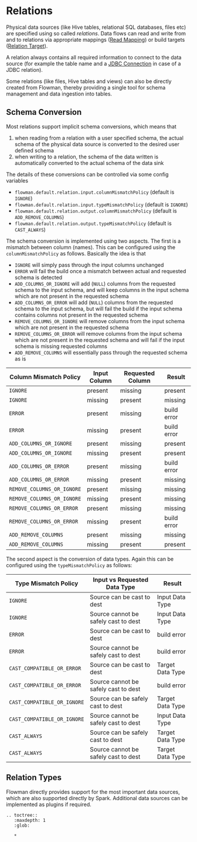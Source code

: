 # Relations

Physical data sources (like Hive tables, relational SQL databases, files etc) are specified
using so called *relations*. Data flows can read and write from and to relations via 
appropriate mappings ([Read Mapping](../mapping/read-relation.md)) or build targets ([Relation
Target](../target/relation.md)).

A relation always contains all required information to connect to the data source (for 
example the table name and a [JDBC Connection](../connection/jdbc.md) in case of a JDBC
relation).

Some relations (like files, Hive tables and views) can also be directly created from Flowman,
thereby providing a single tool for schema management and data ingestion into tables. 


## Schema Conversion

Most relations support implicit schema conversions, which means that
1. when reading from a relation with a user specified schema, the actual schema of the physical data source
 is converted to the desired user defined schema
2. when writing to a relation, the schema of the data written is automatically converted to the actual schema of the
 data sink

The details of these conversions can be controlled via some config variables
* `flowman.default.relation.input.columnMismatchPolicy` (default is `IGNORE`)
* `flowman.default.relation.input.typeMismatchPolicy` (default is `IGNORE`)
* `flowman.default.relation.output.columnMismatchPolicy` (default is `ADD_REMOVE_COLUMNS`)
* `flowman.default.relation.output.typeMismatchPolicy` (default is `CAST_ALWAYS`)

The schema conversion is implemented using two aspects. The first is a mismatch between column (names). This can be
configured using the `columnMismatchPolicy` as follows. Basically the idea is that
* `IGNORE` will simply pass through the input columns unchanged
* `ERROR` will fail the build once a mismatch between actual and requested schema is detected
* `ADD_COLUMNS_OR_IGNORE` will add (`NULL`) columns from the requested schema to the input schema, and will keep columns in the input schema which are not present in the requested schema
* `ADD_COLUMNS_OR_ERROR` will add (`NULL`) columns from the requested schema to the input schema, but will fail the build if the input schema contains columns not present in the requested schema
* `REMOVE_COLUMNS_OR_IGNORE` will remove columns from the input schema which are not present in the requested schema
* `REMOVE_COLUMNS_OR_ERROR` will remove columns from the input schema which are not present in the requested schema and will fail if the input schema is missing requested columns
* `ADD_REMOVE_COLUMNS` will essentially pass through the requested schema as is

| Column Mismatch Policy     | Input Column | Requested Column | Result      |
|----------------------------|--------------|------------------|-------------|
| `IGNORE`                   | present      | missing          | present     |
| `IGNORE`                   | missing      | present          | missing     |
| `ERROR`                    | present      | missing          | build error |
| `ERROR`                    | missing      | present          | build error |
| `ADD_COLUMNS_OR_IGNORE`    | present      | missing          | present     |
| `ADD_COLUMNS_OR_IGNORE`    | missing      | present          | present     |
| `ADD_COLUMNS_OR_ERROR`     | present      | missing          | build error |
| `ADD_COLUMNS_OR_ERROR`     | missing      | present          | missing     |
| `REMOVE_COLUMNS_OR_IGNORE` | present      | missing          | missing     |
| `REMOVE_COLUMNS_OR_IGNORE` | missing      | present          | missing     |
| `REMOVE_COLUMNS_OR_ERROR`  | present      | missing          | missing     |
| `REMOVE_COLUMNS_OR_ERROR`  | missing      | present          | build error |
| `ADD_REMOVE_COLUMNS`       | present      | missing          | missing     |
| `ADD_REMOVE_COLUMNS`       | missing      | present          | present     |

The second aspect is the conversion of data types. Again this can be configured using the `typeMismatchPolicy` as
follows:

| Type Mismatch Policy        | Input vs Requested Data Type         | Result           |
|-----------------------------|--------------------------------------|------------------|
| `IGNORE`                    | Source can be cast to dest           | Input Data Type  |
| `IGNORE`                    | Source cannot be safely cast to dest | Input Data Type  |
| `ERROR`                     | Source can be cast to dest           | build error      |
| `ERROR`                     | Source cannot be safely cast to dest | build error      |
| `CAST_COMPATIBLE_OR_ERROR`  | Source can be cast to dest           | Target Data Type |
| `CAST_COMPATIBLE_OR_ERROR`  | Source cannot be safely cast to dest | build error      |
| `CAST_COMPATIBLE_OR_IGNORE` | Source can be safely cast to dest    | Target Data Type |
| `CAST_COMPATIBLE_OR_IGNORE` | Source cannot be safely cast to dest | Input Data Type  |
| `CAST_ALWAYS`               | Source can be safely cast to dest    | Target Data Type |
| `CAST_ALWAYS`               | Source cannot be safely cast to dest | Target Data Type |

## Relation Types

Flowman directly provides support for the most important data sources, which are also 
supported directly by Spark. Additional data sources can be implemented as plugins if
required.

```eval_rst
.. toctree::
   :maxdepth: 1
   :glob:

   *
```
